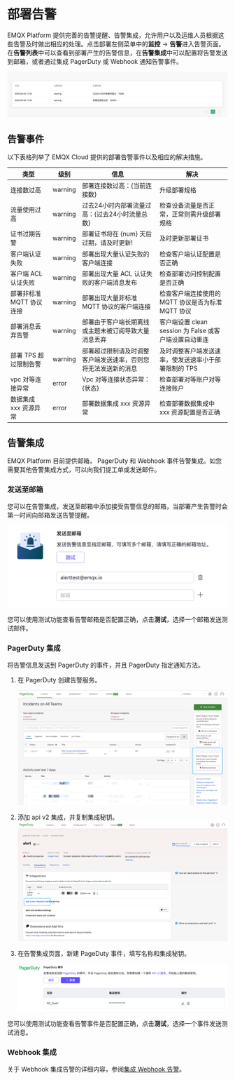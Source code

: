 # 部署告警

EMQX Platform 提供完善的告警提醒、告警集成，允许用户以及运维人员根据这些告警及时做出相应的处理。点击部署左侧菜单中的**监控** -> **告警**进入告警页面。在**告警列表**中可以查看到部署产生的告警信息，在**告警集成**中可以配置将告警发送到邮箱，或者通过集成 PagerDuty 或 Webhook 通知告警事件。

![alert_integrations](./_assets/alert_events.png)

## 告警事件

以下表格列举了 EMQX Cloud 提供的部署告警事件以及相应的解决措施。

| 类型                     | 级别    | 信息                                                         | 解决                                                   |
| ------------------------ | ------- | ------------------------------------------------------------ | ------------------------------------------------------ |
| 连接数过高               | warning | 部署连接数过高：{当前连接数}                                 | 升级部署规格                                           |
| 流量使用过高             | warning | 过去24小时内部署流量过高：{过去24小时流量总数}               | 检查设备流量是否正常，正常则需升级部署规格             |
| 证书过期告警             | warning | 部署证书将在 {num} 天后过期，请及时更新!                     | 及时更新部署证书                                       |
| 客户端认证失败           | warning | 部署出现大量认证失败的客户端连接                             | 检查客户端认证配置是否正确                             |
| 客户端 ACL 认证失败      | warning | 部署出现大量 ACL 认证失败的客户端消息发布                    | 检查部署访问控制配置是否正确                           |
| 部署非标准 MQTT 协议连接 | warning | 部署出现大量非标准 MQTT 协议的客户端连接                     | 检查客户端连接使用的 MQTT 协议是否为标准 MQTT 协议     |
| 部署消息丢弃告警         | warning | 部署由于客户端长期离线或主题未被订阅导致大量消息丢弃         | 客户端设置 clean session 为 False 或客户端设置自动重连 |
| 部署 TPS 超过限制告警    | warning | 部署超过限制请及时调整客户端发送速率，否则您将无法发送新的消息 | 及时调整客户端发送速率，使发送速率小于部署限制的 TPS   |
| vpc 对等连接异常         | error   | Vpc 对等连接状态异常：{状态}                                 | 检查部署对等账户对等连接账户                           |
| 数据集成 xxx 资源异常    | error   | 部署数据集成 xxx 资源异常                                    | 检查部署数据集成中 xxx 资源配置是否正确                |

## 告警集成

EMQX Platform 目前提供邮箱， PagerDuty 和 Webhook 事件告警集成。如您需要其他告警集成方式，可以向我们提工单或发送邮件。

### 发送至邮箱

您可以在告警集成，发送至邮箱中添加接受告警信息的邮箱，当部署产生告警时会第一时间向邮箱发送告警提醒。

![email_alert](./_assets/email_alert.png)

您可以使用测试功能查看告警邮箱是否配置正确，点击**测试**，选择一个邮箱发送测试邮件。

### PagerDuty 集成

将告警信息发送到 PagerDuty 的事件，并且 PagerDuty 指定通知方法。

1. 在 PagerDuty 创建告警服务。

   ![pagerduty_service](./_assets/pagerduty_service.png)

2. 添加 api v2 集成，并复制集成秘钥。
   ![pagerduty_service](./_assets/pagerduty_integrations_api.png)

3. 在告警集成页面，新建 PageDuty 事件，填写名称和集成秘钥。

   ![pagerduty_alerts](./_assets/pagerduty_alerts.png)

您可以使用测试功能查看告警事件是否配置正确，点击**测试**，选择一个事件发送测试消息。

### Webhook 集成

关于 Webhook 集成告警的详细内容，参阅[集成 Webhook 告警](./alerts_webhook.md)。

